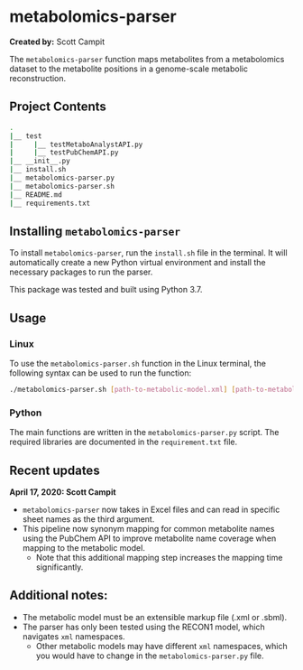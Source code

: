 # metabolomics-parser
**Created by:** Scott Campit

The `metabolomics-parser` function maps metabolites from a metabolomics dataset to the metabolite positions in a genome-scale metabolic reconstruction. 

## Project Contents
```bash
.
|__ test
|     |__ testMetaboAnalystAPI.py 
|     |__ testPubChemAPI.py
|__ __init__.py     
|__ install.sh
|__ metabolomics-parser.py
|__ metabolomics-parser.sh
|__ README.md
|__ requirements.txt
```

## Installing `metabolomics-parser`
To install `metabolomics-parser`, run the `install.sh` file in the terminal. It will automatically create a new
 Python virtual environment and install the necessary packages to run the parser. 
 
 This package was tested and built using Python 3.7.

## Usage
### Linux
To use the `metabolomics-parser.sh` function in the Linux terminal, the following syntax can be used to run the
 function:
```bash
./metabolomics-parser.sh [path-to-metabolic-model.xml] [path-to-metabolomics-data] [OPTIONAL: excel file sheet name]
```

### Python
The main functions are written in the `metabolomics-parser.py` script. The required libraries are documented in the
 `requirement.txt` file. 

## Recent updates
**April 17, 2020: Scott Campit**
  * `metabolomics-parser` now takes in Excel files and can read in specific sheet names as the third argument.
  * This pipeline now synonym mapping for common metabolite names using the PubChem API to improve metabolite name
   coverage when mapping to the metabolic model. 
     * Note that this additional mapping step increases the mapping time significantly.

## Additional notes: 
  * The metabolic model must be an extensible markup file (.xml or .sbml).
  * The parser has only been tested using the RECON1 model, which navigates `xml` namespaces. 
    * Other metabolic models
   may have different `xml` namespaces, which you would have to change in the `metabolomics-parser.py` file.
